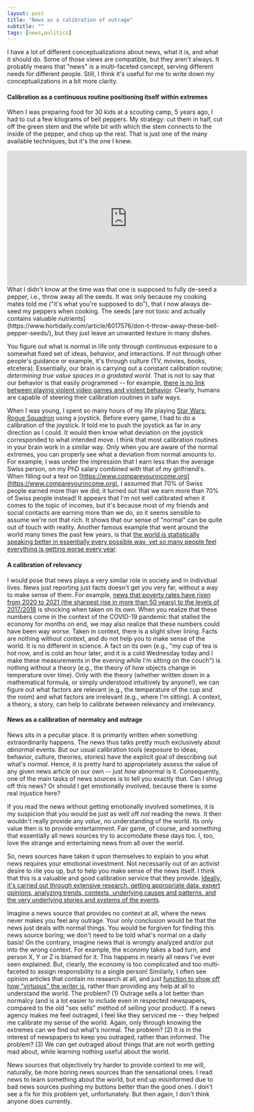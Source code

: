 ```yaml
---
layout: post
title: "News as a calibration of outrage"
subtitle: ""
tags: [news,politics]
---
```


I have a lot of different conceptualizations about news, what it is, and what it should do. Some of those views are compatible, but they aren't always. It probably means that "news" is a multi-faceted concept, serving different needs for different people. Still, I think it's useful for me to write down my conceptualizations in a bit more clarity.

#### Calibration as a continuous routine positioning itself within extremes

When I was preparing food for 30 kids at a scouting camp, 5 years ago, I had to cut a few kilograms of bell peppers. My strategy: cut them in half, cut off the green stem and the white bit with which the stem connects to the inside of the pepper, and chop up the rest. That is just one of the many available techniques, but it's the one I knew.  
<iframe width="560" height="315" src="https://www.youtube-nocookie.com/embed/MW2hN3IwIPM" frameborder="0" allow="accelerometer; autoplay; clipboard-write; encrypted-media; gyroscope; picture-in-picture" allowfullscreen></iframe>  
What I didn't know at the time was that one is supposed to fully de-seed a pepper, i.e., throw away all the seeds. It was only because my cooking mates told me ("it's what you're supposed to do"), that I now always de-seed my peppers when cooking. The seeds [are not toxic and actually contains valuable nutrients](https://www.hortidaily.com/article/6017576/don-t-throw-away-these-bell-pepper-seeds/), but they just leave an unwanted texture in many dishes.

You figure out what is normal in life only through continuous exposure to a somewhat fixed set of ideas, behavior, and interactions. If not through other people's guidance or example, it's through culture (TV, movies, books, etcetera). Essentially, our brain is carrying out a constant calibration routine; *determining true value spaces in a gradated world*. That is not to say that our behavior is that easily programmed -- for example, [there is no link between playing violent video games and violent behavior](https://www.apa.org/news/press/releases/2020/03/violent-video-games-behavior). Clearly, humans are capable of steering their calibration routines in safe ways.

When I was young, I spent so many hours of my life playing [Star Wars: Rogue Squadron](https://en.wikipedia.org/wiki/Star_Wars:_Rogue_Squadron) using a joystick. Before every game, I had to do a calibration of the joystick. It told me to push the joystick as far in any direction as I could. It would then know what deviation on the joystick corresponded to what intended move. I think that most calibration routines in your brain work in a similar way. Only when you are aware of the normal extremes, you can properly see what a deviation from normal amounts to. For example, I was under the impression that I earn less than the average Swiss person, on my PhD salary combined with that of my girlfriend's. When filling out a test on [https://www.compareyourincome.org](https://www.compareyourincome.org), I assumed that 70% of Swiss people earned more than we did; it turned out that we earn more than 70% of Swiss people instead! It appears that I'm not well calibrated when it comes to the topic of incomes, but it's because most of my friends and social contacts are earning more than we do, so it seems sensible to assume we're not that rich. It shows that our sense of "normal" can be quite out of touch with reality. Another famous example that went around the world many times the past few years, is that [the world is statistically speaking better in essentially every possible way, yet so many people feel everything is getting worse every year](https://www.forbes.com/sites/robasghar/2020/06/20/things-keep-getting-better-heres-why-your-brain-thinks-theyre-getting-worse/).

#### A calibration of relevancy
I would pose that news plays a very similar role in society and in individual lives. News just reporting just facts doesn't get you very far, without a way to make sense of them. For example, [news that poverty rates have risen from 2020 to 2021 (the sharpest rise in more than 50 years) to the levels of 2017/2018](https://www.bloomberg.com/news/articles/2021-01-25/u-s-suffers-sharpest-rise-in-poverty-rate-in-more-than-50-years) is shocking when taken on its own. When you realize that these numbers come in the context of the COVID-19 pandemic that stalled the economy for months on end, we may also realize that these numbers could have been way worse. Taken in context, there is a slight silver lining. Facts are nothing without context, and do not help you to make sense of the world. It is no different in science. A fact on its own (e.g., "my cup of tea is hot now, and is cold an hour later, and it is a cold Wednesday today and I make these measurements in the evening while I'm sitting on the couch") is nothing without a theory (e.g., the theory of how objects change in temperature over time). Only with the theory (whether written down in a mathematical formula, or simply understood intuitively by anyone!), we can figure out what factors are relevant (e.g., the temperature of the cup and the room) and what factors are irrelevant (e.g., where I'm sitting). A context, a theory, a story, can help to calibrate between relevancy and irrelevancy.

#### News as a calibration of normalcy and outrage
News sits in a peculiar place. It is primarily written when something extraordinarily happens. The news thus talks pretty much exclusively about *abnormal* events. But our usual calibration tools (exposure to ideas, behavior, culture, theories, stories) have the explicit goal of describing out what's *normal*. Hence, it is pretty hard to appropriately assess the value of any given news article on our own -- just *how* abnormal is it. Consequently, one of the main tasks of news sources is to tell you exactly that. Can I shrug off this news? Or should I get emotionally involved, because there is some real injustice here?

If you read the news without getting emotionally involved sometimes, it is my suspicion that you would be just as well off *not* reading the news. It then wouldn't really provide any *value*, no understanding of the world. Its only value then is to provide entertainment. Fair game, of course, and something that essentially all news sources try to accomodate these days too. I, too, love the strange and entertaining news from all over the world.

So, news sources have taken it upon themselves to explain to you what news requires your emotional investment. Not necessarily out of an activist desire to rile you up, but to help you make sense of the news itself. I think that this is a valuable and good calibration service that they provide. [Ideally, it's carried out through extensive research, getting appropriate data, expert opinions, analyzing trends, contexts, underlying causes and patterns, and the very underlying stories and systems of the events](https://www.systems.journalismdesign.com).

Imagine a news source that provides no context at all, where the news never makes you feel any outrage. Your only conclusion would be that the news just deals with normal things. You would be forgiven for finding this news source boring; we don't need to be told what's normal on a daily basis! On the contrary, imagine news that is wrongly analyzed and/or put into the wrong context. For example, the economy takes a bad turn, and person X, Y or Z is blamed for it. This happens in nearly all news I've ever seen explained. But, clearly, the economy is too complicated and too multi-faceted to assign responsbility to a single person! Similarly, I often see opinion articles that contain no research at all, and just [function to show off how "virtuous" the writer is](https://en.wikipedia.org/wiki/Virtue_signalling), rather than providing any help at all to understand the world. The problem? (1) Outrage sells a lot better than normalcy (and is a lot easier to include even in respected newspapers, compared to the old "sex sells" method of selling your product). If a news agency makes me feel outraged, I feel like they serviced me -- they helped me calibrate my sense of the world. Again, only through knowing the extremes can we find out what's normal. The problem? (2) It is in the interest of newspapers to keep you outraged, rather than informed. The problem? (3) We can get outraged about things that are not worth getting mad about, while learning nothing useful about the world.

News sources that objectively try harder to provide context to me will, naturally, be more boring news sources than the sensational ones. I read news to learn something about the world, but end up misinformed due to bad news sources pushing my buttons better than the good ones. I don't see a fix for this problem yet, unfortunately. But then again, I don't think anyone does currently.












